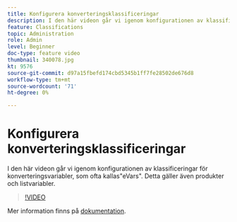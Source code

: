 ```yaml
---
title: Konfigurera konverteringsklassificeringar
description: I den här videon går vi igenom konfigurationen av klassificeringar för konverteringsvariabler, som ofta kallas eVars. Detta gäller även produkter och listvariabler.
feature: Classifications
topic: Administration
role: Admin
level: Beginner
doc-type: feature video
thumbnail: 340078.jpg
kt: 9576
source-git-commit: d97a15fbefd174cbd5345b1ff7fe28502de676d8
workflow-type: tm+mt
source-wordcount: '71'
ht-degree: 0%

---
```



# Konfigurera konverteringsklassificeringar

I den här videon går vi igenom konfigurationen av klassificeringar för konverteringsvariabler, som ofta kallas&quot;eVars&quot;. Detta gäller även produkter och listvariabler.

>[!VIDEO](https://video.tv.adobe.com/v/340078/?quality=12&learn=on)

Mer information finns på [dokumentation](https://experienceleague.adobe.com/docs/analytics/admin/admin-tools/conversion-variables/conversion-classifications.html).
